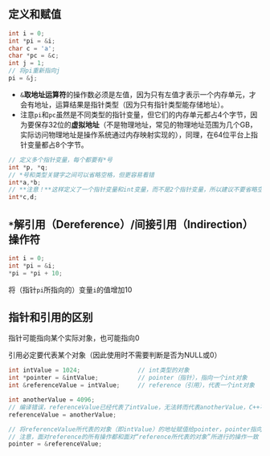 ## 定义和赋值

```c++
int i = 0;
int *pi = &i;
char c = 'a';
char *pc = &c;
int j = 1;
// 将pi重新指向j
pi = &j;
```

- `&`**取地址运算符**的操作数必须是左值，因为只有左值才表示一个内存单元，才会有地址，运算结果是指针类型（因为只有指针类型能存储地址）。
- 注意`pi`和`pc`虽然是不同类型的指针变量，但它们的内存单元都占4个字节，因为要保存32位的**虚拟地址**（不是物理地址，常见的物理地址范围为几个GB，实际访问物理地址是操作系统通过内存映射实现的），同理，在64位平台上指针变量都占8个字节。

```c++
// 定义多个指针变量，每个都要有*号
int *p, *q;
// *号和类型关键字之间可以省略空格，但更容易看错
int*a,*b;
// **注意！**这样定义了一个指针变量和int变量，而不是2个指针变量，所以建议不要省略空格，也不要遗漏*号
int*c,d;
```

## `*`解引用（Dereference）/间接引用（Indirection）操作符

```c++
int i = 0;
int *pi = &i;
*pi = *pi + 10;
```

将（指针`pi`所指向的）变量`i`的值增加10

## 指针和引用的区别

指针可能指向某个实际对象，也可能指向0

引用必定要代表某个对象（因此使用时不需要判断是否为NULL或0）

``` C++
int intValue = 1024;				// int类型的对象
int *pointer = &intValue;			// pointer（指针），指向一个int对象
int &referenceValue = intValue;		// reference（引用），代表一个int对象

int anotherValue = 4096;
// 编译错误，referenceValue已经代表了intValue，无法转而代表anotherValue，C++不允许我们改变reference所代表的对象，它们必须从一而终
referenceValue = anotherValue;

// 将referenceValue所代表的对象（即intValue）的地址赋值给pointer，pointer指向intValue（而不是referenceValue）
// 注意，面对reference的所有操作都和面对“reference所代表的对象”所进行的操作一致
pointer = &referenceValue;
```

